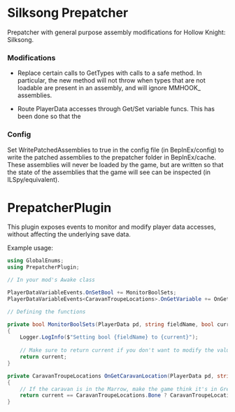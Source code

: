# Silksong Prepatcher

Prepatcher with general purpose assembly modifications for Hollow Knight: Silksong.

### Modifications

* Replace certain calls to GetTypes with calls to a safe method.
In particular, the new method will not throw when types that are not loadable
are present in an assembly, and will ignore MMHOOK_ assemblies.

* Route PlayerData accesses through Get/Set variable funcs.
This has been done so that the


### Config

Set WritePatchedAssemblies to true in the config file (in BepInEx/config) to write the
patched assemblies to the prepatcher folder in BepInEx/cache.
These assemblies will never be loaded by the game, but are written so that the state of
the assemblies that the game will see can be inspected (in ILSpy/equivalent).

# PrepatcherPlugin

This plugin exposes events to monitor and modify player data accesses, without affecting
the underlying save data.

Example usage:

```cs
using GlobalEnums;
using PrepatcherPlugin;

// In your mod's Awake class

PlayerDataVariableEvents.OnSetBool += MonitorBoolSets;
PlayerDataVariableEvents<CaravanTroupeLocations>.OnGetVariable += OnGetCaravanLocation;

// Defining the functions

private bool MonitorBoolSets(PlayerData pd, string fieldName, bool current)
{
	Logger.LogInfo($"Setting bool {fieldName} to {current}");
	
	// Make sure to return current if you don't want to modify the value that would be set.
	return current;
}

private CaravanTroupeLocations OnGetCaravanLocation(PlayerData pd, string fieldName, CaravanTroupeLocations current)
{
    // If the caravan is in the Marrow, make the game think it's in Greymoor. Otherwise no change.
	return current == CaravanTroupeLocations.Bone ? CaravanTroupeLocations.Greymoor : current;
}
```
